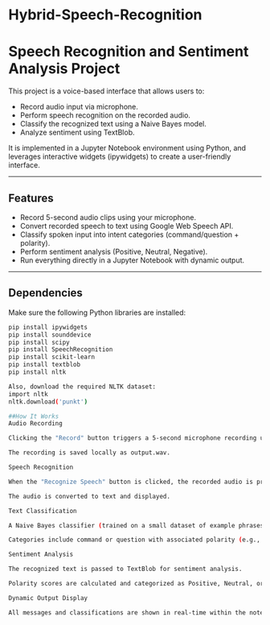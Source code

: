 # Hybrid-Speech-Recognition
# Speech Recognition and Sentiment Analysis Project

This project is a voice-based interface that allows users to:
- Record audio input via microphone.
- Perform speech recognition on the recorded audio.
- Classify the recognized text using a Naive Bayes model.
- Analyze sentiment using TextBlob.

It is implemented in a Jupyter Notebook environment using Python, and leverages interactive widgets (ipywidgets) to create a user-friendly interface.

---

## Features

- Record 5-second audio clips using your microphone.
- Convert recorded speech to text using Google Web Speech API.
- Classify spoken input into intent categories (command/question + polarity).
- Perform sentiment analysis (Positive, Neutral, Negative).
- Run everything directly in a Jupyter Notebook with dynamic output.

---

## Dependencies

Make sure the following Python libraries are installed:

```bash
pip install ipywidgets
pip install sounddevice
pip install scipy
pip install SpeechRecognition
pip install scikit-learn
pip install textblob
pip install nltk

Also, download the required NLTK dataset:
import nltk
nltk.download('punkt')

##How It Works
Audio Recording

Clicking the "Record" button triggers a 5-second microphone recording using the sounddevice library.

The recording is saved locally as output.wav.

Speech Recognition

When the "Recognize Speech" button is clicked, the recorded audio is processed using the Google Web Speech API via the speech_recognition library.

The audio is converted to text and displayed.

Text Classification

A Naive Bayes classifier (trained on a small dataset of example phrases) is used to classify the recognized speech.

Categories include command or question with associated polarity (e.g., command-positive, question-neutral).

Sentiment Analysis

The recognized text is passed to TextBlob for sentiment analysis.

Polarity scores are calculated and categorized as Positive, Neutral, or Negative.

Dynamic Output Display

All messages and classifications are shown in real-time within the notebook using ipywidgets and IPython.display.
